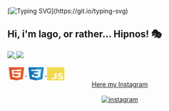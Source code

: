 [![Typing SVG](https://readme-typing-svg.demolab.com?font=&size=28&pause=1000&color=5000F7&width=435&height=70&lines=Hey%2C+welcome+to+my+profile!)](https://git.io/typing-svg) 
## Hi, i'm Iago, or rather... Hipnos! 🎭
 <div>
   <a href="https://github.com/HipnosM">
   <img height="180em" src="https://github-readme-stats.vercel.app/api?username=HipnosM&show_icons=true&theme=radical&include_all_commits=true&count_private=true"/>
   <img height="180em" src="https://github-readme-stats.vercel.app/api/top-langs/?username=HipnosM&layout=compact&langs_count=6&theme=radical"/>
</div>
    
<div style="display: inline_block"><br>
  <img align="center" alt="HTML" height="30" width="40" src="https://raw.githubusercontent.com/devicons/devicon/master/icons/html5/html5-original.svg">
  <img align="center" alt="CSS" height="30" width="40" src="https://raw.githubusercontent.com/devicons/devicon/master/icons/css3/css3-original.svg">
  <img align="center" alt="Js" height="30" width="40" src="https://raw.githubusercontent.com/devicons/devicon/master/icons/javascript/javascript-plain.svg">
</div>


<div align="center">
  Here my Instagram<br><br>
  <a href="https://www.instagram.com/tryiago/">
    <img src="http://plone.ufpb.br/dcs/contents/imagens/instagram-logo.png/@@images/image.png" alt="instagram" width="50px" target="_blank" />
  </a>
</div>

